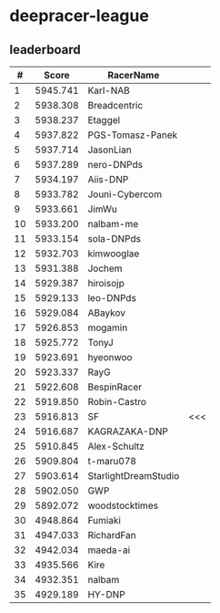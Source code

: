 # deepracer-league

## leaderboard

<!-- leaderboard -->
| # | Score | RacerName |   |
| - | ----- | --------- | - |
| 1 | 5945.741 | Karl-NAB | |
| 2 | 5938.308 | Breadcentric | |
| 3 | 5938.237 | Etaggel | |
| 4 | 5937.822 | PGS-Tomasz-Panek | |
| 5 | 5937.714 | JasonLian | |
| 6 | 5937.289 | nero-DNPds | |
| 7 | 5934.197 | Aiis-DNP | |
| 8 | 5933.782 | Jouni-Cybercom | |
| 9 | 5933.661 | JimWu | |
| 10 | 5933.200 | nalbam-me | |
| 11 | 5933.154 | sola-DNPds | |
| 12 | 5932.703 | kimwooglae | |
| 13 | 5931.388 | Jochem | |
| 14 | 5929.387 | hiroisojp | |
| 15 | 5929.133 | leo-DNPds | |
| 16 | 5929.084 | ABaykov | |
| 17 | 5926.853 | mogamin | |
| 18 | 5925.772 | TonyJ | |
| 19 | 5923.691 | hyeonwoo | |
| 20 | 5923.337 | RayG | |
| 21 | 5922.608 | BespinRacer | |
| 22 | 5919.850 | Robin-Castro | |
| 23 | 5916.813 | SF | <<< |
| 24 | 5916.687 | KAGRAZAKA-DNP | |
| 25 | 5910.845 | Alex-Schultz | |
| 26 | 5909.804 | t-maru078 | |
| 27 | 5903.614 | StarlightDreamStudio | |
| 28 | 5902.050 | GWP | |
| 29 | 5892.072 | woodstocktimes | |
| 30 | 4948.864 | Fumiaki | |
| 31 | 4947.033 | RichardFan | |
| 32 | 4942.034 | maeda-ai | |
| 33 | 4935.566 | Kire | |
| 34 | 4932.351 | nalbam | |
| 35 | 4929.189 | HY-DNP | |
